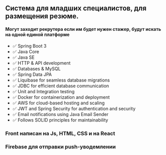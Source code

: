## Система для младших специалистов, для размещения резюме.

#### Могут заходит рекрутера если им будет нужен стажер, будут искать на одной единой платформе
- ✅ Spring Boot 3
- ✅ Java Core
- ✅ Java SE
- ✅ HTTP & API development
- ✅ Databases & MySQL
- ✅ Spring Data JPA
- ✅ Liquibase for seamless database migrations
- ✅ JDBC for efficient database communication
- ✅ Unit and Integration testing
- ✅ Docker for containerization and deployment
- ✅ AWS for cloud-based hosting and scaling
- ✅ JWT and Spring Security for authentication and security
- ✅ Email notifications using Java Email Sender
- ✅ Follows SOLID principles for maintainability
### Front написан на Js, HTML, CSS и на React

### Firebase для отправки push-уводемлении 

